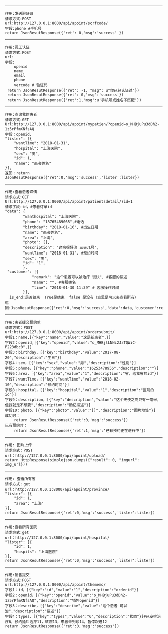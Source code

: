 ****
    作用:发送验证码
    请求方式:POST
    url:http://127.0.0.1:8000/api/apoint/scrfcode/
    字段:phone #手机号
    return JsonResutResponse({'ret': 0,'msg':'success' })

****
    作用:员工认证
    请求方式:POST
    url:
    字段:
        openid
        name
        email
        phone
        vercode # 验证码
     return JsonResutResponse({"ret": -1, "msg": u"你已经认证过"})
     return JsonResutResponse({"ret": 0,'msg':'success'})
     return JsonResutResponse({'ret':1,'msg':u'手机号或姓名不匹配'})


****
    作用:查询我的患者
    请求方式:GET
    Url:http://127.0.0.1:8000/api/apoint/mypatien/?openid=o_MHBjuPu3dDh2-1z5rPfmXNfsAQ
    字段：openid,
    "lister": [{
        "wantTime": "2018-01-31",
        "hospital": "上海医院",
        "sex": "男",
        "id": 1,
        "name": "患者姓名"
    }],
    返回：return JsonResutResponse({'ret':0,'msg':'success','lister':lister})

****
    作用:查看患者详情
    请求方式:GET
    Url:http://127.0.0.1:8000/api/apoint/patientsdetail/?id=1
    请求字段:id，#患者订单id
    "data": {
            "wanthospital": "上海医院",
            "phone": "18765489065",#电话
            "birthday": "2018-01-16", #出生日期
            "name": "患者姓名",
            "area": "上海",
            "photo": [],
            "description": "这病很好治 三天几号",
            "wantTime": "2018-01-31", #预约时间
            "sex": "男",
            "id": "1",
            },
     "customer": [{
                "remark": "这个患者可以被治疗 很快", #客服的描述
                "name": "", #客服姓名
                "time": "2018-01-30 11:39" # 客服操作时间
            }],
      is_end:是否结束  True是结束  false 是没有（意思是可以去查看所有）
    返回:JsonResutResponse({'ret':0,'msg':'success','data':data,'customer':record,'is_end':is_end})

****
    作用:患者提交预约单
    请求方式：POST
    url:http://127.0.0.1:8000/api/apoint/ordersubmit/
    字段1：name,[{"key":"name","value":"这是新患者",}]
    字段2：openid,[{"key":"openid","value":"o_MHBjlLNNi2JzTQWiC-P223dbc0",}]
    字段3：birthday，[{"key":"birthday","value":"2017-08-20","description":"生日"}]
    字段4：sex，[{"key":"sex","value":"男","description":"性别"}]
    字段5：phone，[{"key":"phone","value":"16253478956","description":""}]
    字段6：area，[{"key":"area","value":"1","description":"省，给我省的id"}]
    字段7：wantTime，[{"key":"wantTime","value":"2018-02-10","description":"预约时间"}]
    字段8：hospital，[{"key":"hospital","value":"1","description":"医院的id"}]
    字段9：description，[{"key":"description","value":"这个天使之吻只有一毫米，但我就是不想要","description":"胎记描述"}]
    字段10：photo，[{"key":"photo","value":"[]","description":"图片地址"}]
    成功时：
        return JsonResutResponse({'ret':0,'msg':'success'})
    已有预约时：
        return JsonResutResponse({'ret':1,'msg':'已有预约正在进行中'})

****
    作用: 图片上传
    请求方式：POST
    url：http://127.0.0.1:8000/api/apoint/upload/
    return HttpResponse(simplejson.dumps({"result": 0, "imgurl": img_url}))

****
    作用: 查看所有省
    请求方式：get
    url：http://127.0.0.1:8000/api/apoint/province/
    "lister": [{
		"id": 1,
		"area": "上海"
	}],
    return JsonResutResponse({'ret':0,'msg':'success','lister':lister})

****
    作用:查看所有医院
    请求方式:get
    url：http://127.0.0.1:8000/api/apoint/hospital/
    "lister": [{
		"id": 1,
		"hospits": "上海医院"
	}],
    return JsonResutResponse({'ret':0,'msg':'success','lister':lister})

****
    作用:销售提交
    请求方式:POST
    url:http://127.0.0.1:8000/api/apoint/thememo/
    字段1：id，[{"key":"id","value":"1","description":"orderid"}]
    字段2：openid，[{"key":"openid","value":"o_MHBjuPu3dDh2-1z5rPfmXNfsAQ","description":"销售openid"}]
    字段3：describe，[{"key":"describe","value":"这个患者 可以治","description":"描述"}]
    字段4：types，[{"key":"types","value":"6","description":"状态"}]#已安排治疗6，预约延后治疗11，转院13，患者未到诊14，暂停跟进12
    return JsonResutResponse({'ret':0,'msg':'success'})